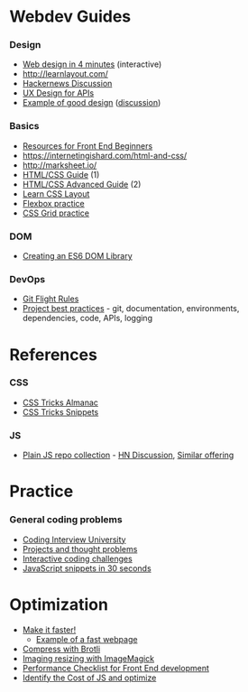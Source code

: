# Webdev Guides

### Design
- [Web design in 4 minutes](http://jgthms.com/web-design-in-4-minutes/) (interactive)
- http://learnlayout.com/
- [Hackernews Discussion](https://news.ycombinator.com/item?id=15328992)
- [UX Design for APIs](https://blog.keras.io/user-experience-design-for-apis.html)
- [Example of good design](https://www.leejamesrobinson.com/blog/how-stripe-designs-beautiful-websites/) ([discussion](https://news.ycombinator.com/item?id=15838270))

### Basics
- [Resources for Front End Beginners](https://github.com/thedaviddias/Resources-Front-End-Beginner)
- https://internetingishard.com/html-and-css/
- http://marksheet.io/
- [HTML/CSS Guide](https://learn.shayhowe.com/html-css/) (1)
- [HTML/CSS Advanced Guide](https://learn.shayhowe.com/advanced-html-css/) (2)
- [Learn CSS Layout](http://jgthms.com/web-design-in-4-minutes/)
- [Flexbox practice](http://flexboxfroggy.com/)
- [CSS Grid practice](http://cssgridgarden.com/)

### DOM
- [Creating an ES6 DOM Library](https://www.ericponto.com/blog/2014/10/05/es6-dom-library/)

### DevOps
- [Git Flight Rules](https://github.com/k88hudson/git-flight-rules)
- [Project best practices](https://github.com/wearehive/project-guidelines) - git, documentation, environments, dependencies, code, APIs, logging




# References

### CSS
- [CSS Tricks Almanac](https://css-tricks.com/almanac/)
- [CSS Tricks Snippets](https://css-tricks.com/snippets/css/)

### JS
- [Plain JS repo collection](https://plainjs.com/) - [HN Discussion](https://news.ycombinator.com/item?id=15330864), [Similar offering](http://vanilla-js.com/)

# Practice

### General coding problems
- [Coding Interview University](https://github.com/jwasham/coding-interview-university)
- [Projects and thought problems](https://github.com/karan/Projects)
- [Interactive coding challenges](https://github.com/donnemartin/interactive-coding-challenges)
- [JavaScript snippets in 30 seconds](https://github.com/Chalarangelo/30-seconds-of-code)



# Optimization
- [Make it faster!](https://varvy.com/pagespeed/)
    - [Example of a fast webpage](https://varvy.com/pagespeed/wicked-fast.html)
- [Compress with Brotli](https://www.smashingmagazine.com/2016/10/next-generation-server-compression-with-brotli/)
- [Imaging resizing with ImageMagick](https://www.smashingmagazine.com/2015/06/efficient-image-resizing-with-imagemagick/)
- [Performance Checklist for Front End development](https://www.smashingmagazine.com/2018/01/front-end-performance-checklist-2018-pdf-pages/)
- [Identify the Cost of JS and optimize](https://medium.com/dev-channel/the-cost-of-javascript-84009f51e99e)
